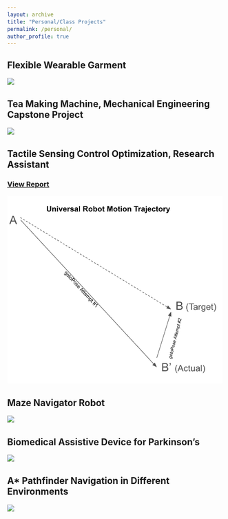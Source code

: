 ```yaml
---
layout: archive
title: "Personal/Class Projects"
permalink: /personal/
author_profile: true
---
```

## Flexible Wearable Garment
<img src="/files/personal/1.pdf"><br>

## Tea Making Machine, Mechanical Engineering Capstone Project
<img src="/files/personal/2.pdf"><br>

## Tactile Sensing Control Optimization, Research Assistant
### [View Report](https://docs.google.com/document/d/19N0jAA_bwLHm9t842TZ42jjwXDzBPo-nJz1gyBxMMus/edit?usp=sharing)
<img src="/files/research/tactilesensing.pdf" width="500"><br>

## Maze Navigator Robot 
<img src="/files/personal/3.pdf"><br>

## Biomedical Assistive Device for Parkinson’s
<img src="/files/personal/4.pdf"><br>

## A* Pathfinder Navigation in Different Environments
<img src="/files/personal/5.pdf"><br>


